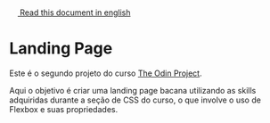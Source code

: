 <img height="15px" src="https://em-content.zobj.net/thumbs/120/twitter/322/flag-united-states_1f1fa-1f1f8.png">[ Read this document in english](README.md)

# Landing Page

Este é o segundo projeto do curso <a href="https://www.theodinproject.com/about">The Odin Project</a>.

Aqui o objetivo é criar uma landing page bacana utilizando as skills adquiridas durante a seção de CSS do curso, o que involve o uso de Flexbox e suas propriedades.